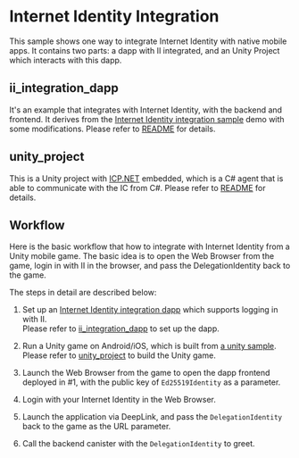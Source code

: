 # Internet Identity Integration
This sample shows one way to integrate Internet Identity with native mobile apps. It contains two parts: a dapp with II integrated, and an Unity Project which interacts with this dapp.

## ii_integration_dapp
It's an example that integrates with Internet Identity, with the backend and frontend. It derives from the [Internet Identity integration sample](https://github.com/dfinity/examples/tree/master/motoko/internet_identity_integration) demo with some modifications.
Please refer to [README](./ii_integration_dapp/README.md) for details.

## unity_project
This is a Unity project with [ICP.NET](https://github.com/BoomDAO/ICP.NET) embedded, which is a C# agent that is able to communicate with the IC from C#. Please refer to [README](./unity_project/README.md) for details. 

## Workflow
Here is the basic workflow that how to integrate with Internet Identity from a Unity mobile game. The basic idea is to open the Web Browser from the game, login in with II in the browser, and pass the DelegationIdentity back to the game.

The steps in detail are described below:

1. Set up an [Internet Identity integration dapp](#ii_integration_dapp) which supports logging in with II.  
   Please refer to [ii_integration_dapp](./ii_integration_dapp/README.md) to set up the dapp.

2. Run a Unity game on Android/iOS, which is built from [a unity sample](#unity_project).  
   Please refer to [unity_project](./unity_project/README.md) to build the Unity game.

3. Launch the Web Browser from the game to open the dapp frontend deployed in #1, with the public key of `Ed25519Identity` as a parameter.

4. Login with your Internet Identity in the Web Browser.

5. Launch the application via DeepLink, and pass the `DelegationIdentity` back to the game as the URL parameter.

6. Call the backend canister with the `DelegationIdentity` to greet.
